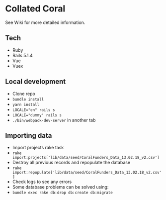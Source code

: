 # Collated Coral

See Wiki for more detailed information.

## Tech

- Ruby
- Rails 5.1.4
- Vue
- Vuex

## Local development

- Clone repo
- `bundle install`
- `yarn install`
- `LOCALE="en" rails s`
- `LOCALE="dummy" rails s`
- `./bin/webpack-dev-server` in another tab

## Importing data

- Import projects rake task
- `rake import:projects['lib/data/seed/CoralFunders_Data_13.02.18_v2.csv']`
- Destroy all previous records and repopulate the database
- `rake import:repopulate['lib/data/seed/CoralFunders_Data_13.02.18_v2.csv']`
- Check logs to see any errors
- Some database problems can be solved using:
- `bundle exec rake db:drop db:create db:migrate`

